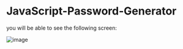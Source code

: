 # JavaScript-Password-Generator

you will be able to see the following screen:

![image](https://user-images.githubusercontent.com/61162446/160240247-1cbb2d40-8505-48fa-8410-2610ac070f36.png)

